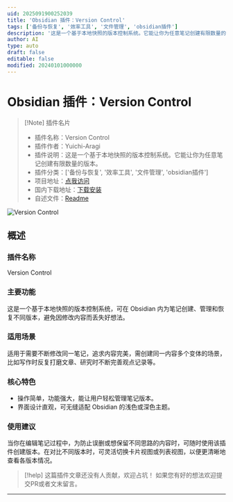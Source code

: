 ```yaml
---
uid: 2025091900252039
title: 'Obsidian 插件：Version Control'
tags: ['备份与恢复', '效率工具', '文件管理', 'obsidian插件']
description: '这是一个基于本地快照的版本控制系统。它能让你为任意笔记创建有限数量的版本。'
author: AI
type: auto
draft: false
editable: false
modified: 20240101000000
---
```


# Obsidian 插件：Version Control

> [!Note] 插件名片
> - 插件名称：Version Control
> - 插件作者：Yuichi-Aragi
> - 插件说明：这是一个基于本地快照的版本控制系统。它能让你为任意笔记创建有限数量的版本。
> - 插件分类：['备份与恢复', '效率工具', '文件管理', 'obsidian插件']
> - 项目地址：[点我访问](https://github.com/Yuichi-Aragi/Version-Control)
> - 国内下载地址：[下载安装](https://pkmer.cn/products/plugin/pluginMarket/?version-control)
> - 自述文件：[Readme](https://ghproxy.net/https://raw.githubusercontent.com/Yuichi-Aragi/Version-Control/master/README.md)

![Version Control](https://cdn.pkmer.cn/covers/version-control_html_0.png!pkmer)

## 概述

### 插件名称
Version Control

### 主要功能
这是一个基于本地快照的版本控制系统，可在 Obsidian 内为笔记创建、管理和恢复不同版本，避免因修改内容而丢失好想法。

### 适用场景
适用于需要不断修改同一笔记，追求内容完美，需创建同一内容多个变体的场景，比如写作时反复打磨文章、研究时不断完善观点记录等。

### 核心特色
- 操作简单，功能强大，能让用户轻松管理笔记版本。
- 界面设计直观，可无缝适配 Obsidian 的浅色或深色主题。

### 使用建议
当你在编辑笔记过程中，为防止误删或想保留不同思路的内容时，可随时使用该插件创建版本。在对比不同版本时，可灵活切换卡片视图或列表视图，以便更清晰地查看各版本情况。


> [!help] 
> 这篇插件文章还没有人贡献，欢迎占坑！
> 如果您有好的想法欢迎提交PR或者文末留言。
> 

---


